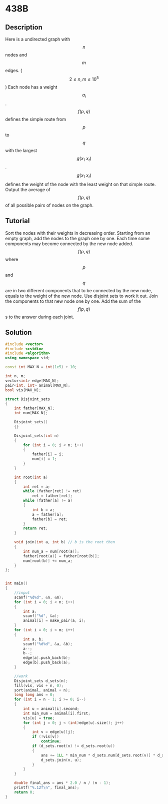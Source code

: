 # 438B

## Description  
Here is a undirected graph with $$n$$ nodes and $$m$$ edges.
($$2 \leq n, m \leq 10^5$$)
Each node has a weight $$a_i$$.
$$f(p, q)$$ defines the simple route from $$p$$ to $$q$$ with the largest $$g(x_1~x_t)$$.
$$g(x_1~x_t)$$ defines the weight of the node with the least weight on that simple route.
Output the average of $$f(p,q)$$ of all possible pairs of nodes on the graph.

## Tutorial  
Sort the nodes with their weights in decreasing order.
Starting from an empty graph, add the nodes to the graph one by one.
Each time some components may become connected by the new node added.
$$f(p, q)$$ where $$p$$ and $$q$$ are in two different components that to be connected by the new node, equals to the weight of the new node.
Use disjoint sets to work it out.
Join the components to that new node one by one.
Add the sum of the $$f(p,q)$$s to the answer during each joint.


## Solution  
```cpp
#include <vector>
#include <cstdio>
#include <algorithm>
using namespace std;

const int MAX_N = int(1e5) + 10;

int n, m;
vector<int> edge[MAX_N];
pair<int, int> animal[MAX_N];
bool vis[MAX_N];

struct Disjoint_sets
{
	int father[MAX_N];
	int num[MAX_N];

	Disjoint_sets()
	{}

	Disjoint_sets(int n)
	{
		for (int i = 0; i < n; i++)
		{
			father[i] = i;
			num[i] = 1;
		}
	}

	int root(int a)
	{
		int ret = a;
		while (father[ret] != ret)
			ret = father[ret];
		while (father[a] != a)
		{
			int b = a;
			a = father[a];
			father[b] = ret;
		}
		return ret;
	}

	void join(int a, int b) // b is the root then
	{
		int num_a = num[root(a)];
		father[root(a)] = father[root(b)];
		num[root(b)] += num_a;
	}
};


int main()
{
	//input
	scanf("%d%d", &n, &m);
	for (int i = 0; i < n; i++)
	{
		int a;
		scanf("%d", &a);
		animal[i] = make_pair(a, i);
	}
	for (int i = 0; i < m; i++)
	{
		int a, b;
		scanf("%d%d", &a, &b);
		a--;
		b--;
		edge[a].push_back(b);
		edge[b].push_back(a);
	}

	//work
	Disjoint_sets d_sets(n);
	fill(vis, vis + n, 0);
	sort(animal, animal + n);
	long long ans = 0;
	for (int i = n - 1; i >= 0; i--)
	{
		int u = animal[i].second;
		int min_num = animal[i].first;
		vis[u] = true;
		for (int j = 0; j < (int)edge[u].size(); j++)
		{
			int v = edge[u][j];
			if (!vis[v])
				continue;
			if (d_sets.root(v) != d_sets.root(u))
			{
				ans += 1LL * min_num * d_sets.num[d_sets.root(v)] * d_sets.num[d_sets.root(u)];
				d_sets.join(v, u);
			}
		}
	}

	double final_ans = ans * 2.0 / n / (n - 1);
	printf("%.12f\n", final_ans);
	return 0;
}

```
